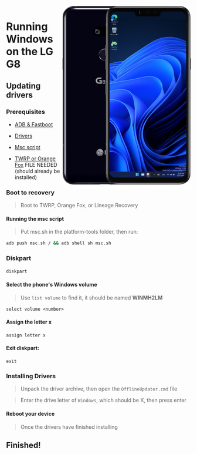 <img align="right" src="https://github.com/n00b69/woa-alphaplus/blob/main/alphaplus.png" width="350" alt="Windows 11 running on alphaplus">

# Running Windows on the LG G8

## Updating drivers

### Prerequisites
- [ADB & Fastboot](https://developer.android.com/studio/releases/platform-tools)
  
- [Drivers](https://github.com/n00b69/woa-betalm/releases/tag/Drivers)

- [Msc script](https://github.com/n00b69/woa-alphaplus/releases/download/Files/msc.sh)

- [TWRP or Orange Fox]() FILE NEEDED (should already be installed)

### Boot to recovery
> Boot to TWRP, Orange Fox, or Lineage Recovery

#### Running the msc script
> Put msc.sh in the platform-tools folder, then run:
```cmd
adb push msc.sh / && adb shell sh msc.sh
```

### Diskpart
```cmd
diskpart
```

#### Select the phone's Windows volume
> Use `list volume` to find it, it should be named **WINMH2LM**
```diskpart
select volume <number>
```

#### Assign the letter x
```diskpart
assign letter x
```

#### Exit diskpart:
```diskpart
exit
```

### Installing Drivers
> Unpack the driver archive, then open the `OfflineUpdater.cmd` file

> Enter the drive letter of `Windows`, which should be X, then press enter

#### Reboot your device
> Once the drivers have finished installing

## Finished!

















